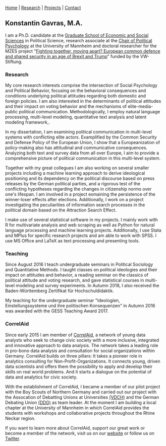 [Home](/index.md) | [Research](research/index.md) | [Projects](projects/index.md) | [Contact](contact/index.md)

## Konstantin Gavras, M.A. 

I am a Ph.D. candidate at the [Graduate School of Economic and Social Sciences](https://gess.uni-mannheim.de/) in Political Science, research associate at the [Chair of Political Psychology](http://lspwpp.sowi.uni-mannheim.de/english/team/researchers_and_assistant_lecturers/Konstantin%20Gavras/) at the University of Mannheim and doctoral researcher for the MZES project "[Fighting together, moving apart? European common defence and shared security in an age of Brexit and Trump](https://www.mzes.uni-mannheim.de/d7/en/projects/fighting-together-moving-apart-european-common-defence-and-shared-security-in-an-age-of-brexit-and-trump)" funded by the VW-Stiftung. 

### Research

My core research interests comprise the intersection of Social Psychology and Political Behavior, focusing on the behavioral consequences and conditions underlying political attitudes regarding both domestic and foreign policies. I am also interested in the determinants of political attitudes and their impact on voting behavior and the mechanisms of elite-media-public political communication. Methodologically, I employ  natural language processing, multi-level modeling, quantitative text analysis and latent modeling framework,.

In my dissertation, I am examining political communication in multi-level systems with conflicting elite actors. Examplified by the Common Security and Defense Policy of the European Union, I show that a Europeanization of policy-making also has attitudinal and communicative consequences. Analyzing both text and survey data from all over Europe, I aim to provide a comprehensive picture of political communication in this multi-level system. 

Together with my great collegues I am also working on several smaller projects including a machine learning approach to derive ideological positioning and its dependency on the political discourse based on press releases by the German political parties, and a rigorous test of the conflicting hypotheses regarding the changes in citizenship norms over one's lifespan. I am involved in a project exmaining the persistence of the winner-loser effects after elections. Additionally, I work on a project investigating the peculiarities of information search processes in the political domain based on the Attraction Search Effect.

I make use of several statistical software in my projects. I mainly work with R for multivariate analysis and web scraping as well as Python for natural language processing and machine learning projects. Additionally, I use Stata and MPlus for specific research projects and am able to work with SPSS. I use MS Office and LaTeX as text processing and presenting tools.

### Teaching

Since August 2016 I teach undergraduate seminars in Political Sociology and Quantitative Methods. I taught classes on political ideologies and their impact on attitudes and behavior, a reading seminar on the classics of political attitude and voting research, and gave statistical courses in multi-level modeling and survey experiments. In Autumn 2018, I also received the Baden-Württemberg Zertifikat für Hochschuldidaktik.

My teaching for the undergraduate seminar "Ideologien, Einstellungssysteme und ihre politischen Konsequenzen" in Autumn 2016 was awarded with the GESS Teaching Award 2017.

### CorrelAid

Since early 2015 I am member of [CorrelAid](https://correlaid.org/en/), a network of young data analysts who seek to change civic society with a more inclusive, integrated and innovative approach to data analysis. The network takes a leading role in pro-bono data analysis and consultation for social organizations within Germany. CorrelAid builds on three pillars: It takes a pioneer role in analytics consulting for Non-Profit-Organizations. It connects young, driven data scientists and offers them the possibility to apply and develop their skills on real world problems. And it starts a dialogue on the potential of data and analytics for civic society.

With the establishment of CorrelAid, I became a member of our pilot project with the Boy Scouts of Northern Germany and carried out our project with the Assocation of Debatting Unions at Universities [(VDCH)](http://www.vdch.de/) and the German Debating Union [(DDG)](http://deutsche-debattiergesellschaft.de/) as team leader. At the moment I am building a local chapter at the University of Mannheim in which CorrelAid provides the students with workshops and collaborative projects throughout the Rhine Neckar region.

If you want to learn more about CorrelAid, support our great work or become a member of the network, visit us on our [website](https://correlaid.org/en/) or follow us on [Twitter](https://twitter.com/correlaid?lang=en).



